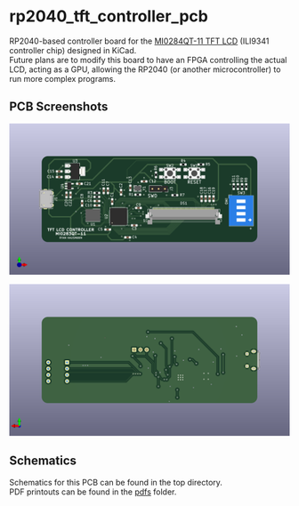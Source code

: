 # rp2040_tft_controller_pcb
 RP2040-based controller board for the [MI0284QT-11 TFT LCD](https://www.adafruit.com/product/1774) (ILI9341 controller chip) designed in KiCad.<br />
 Future plans are to modify this board to have an FPGA controlling the actual LCD, acting as a GPU, allowing the RP2040 (or another microcontroller) to run more complex programs.

## PCB Screenshots
![Top view of PCB](https://github.com/ryanhaus/rp2040_tft_controller_pcb/blob/main/screenshots/pcb_ortho_view_top.png?raw=true)

![Bottom view of PCB](https://github.com/ryanhaus/rp2040_tft_controller_pcb/blob/main/screenshots/pcb_ortho_view_bottoms.png?raw=true)

## Schematics
Schematics for this PCB can be found in the top directory.<br/>
PDF printouts can be found in the [pdfs](https://github.com/ryanhaus/rp2040_tft_controller_pcb/tree/99923349eaa0201b7b87c9602e28e256294b100d/pdfs) folder.
